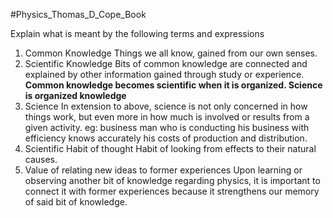 #Physics_Thomas_D_Cope_Book 

Explain what is meant by the following terms and expressions

1) Common Knowledge
	 Things we all know, gained from our own senses.
2) Scientific Knowledge
	 Bits of common knowledge are connected and explained by other information gained through study or experience. __Common knowledge becomes scientific when it is organized. Science is organized knowledge__
3) Science
     In extension to above, science is not only concerned in how things work, but even more in how much is involved or results from a given activity.
     eg: business man who is conducting his business with efficiency knows accurately his costs of production and distribution.
4) Scientific Habit of thought
	 Habit of looking from effects to their natural causes.
5) Value of relating new ideas to former experiences
	 Upon learning or observing another bit of knowledge regarding physics, it is important to connect it with former experiences because it strengthens our memory of said bit of knowledge. 
   